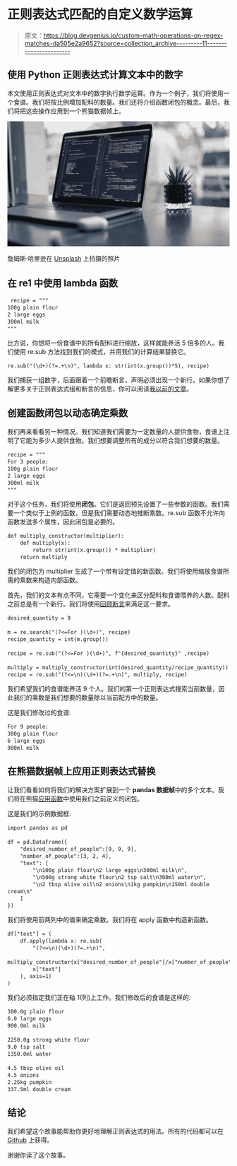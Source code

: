 # 正则表达式匹配的自定义数学运算

> 原文：<https://blog.devgenius.io/custom-math-operations-on-regex-matches-da505e2a9652?source=collection_archive---------11----------------------->

## 使用 Python 正则表达式计算文本中的数字

本文使用正则表达式对文本中的数字执行数学运算。作为一个例子，我们将使用一个食谱。我们将按比例增加配料的数量。我们还将介绍函数闭包的概念。最后，我们将把这些操作应用到一个熊猫数据帧上。

![](img/602122cd5f2b7d130f6a0817b8871e89.png)

詹姆斯·哈里逊在 [Unsplash](https://unsplash.com?utm_source=medium&utm_medium=referral) 上拍摄的照片

## 在 re1 中使用 lambda 函数

```
 recipe = """
100g plain flour
2 large eggs
300ml milk
"""
```

比方说，你想将一份食谱中的所有配料进行缩放，这样就能养活 5 倍多的人。我们使用 re.sub 方法找到我们的模式，并用我们的计算结果替换它。

```
re.sub("(\d+)(?=.+\n)", lambda x: str(int(x.group())*5), recipe)
```

我们捕获一组数字，后面跟着一个前瞻断言，声明必须出现一个新行。如果你想了解更多关于正则表达式组和断言的信息，你可以阅读[我以前的文章](/advanced-use-of-regex-groups-147ebfcbb139)。

## 创建函数闭包以动态确定乘数

我们再来看看另一种情况。我们知道我们需要为一定数量的人提供食物，食谱上注明了它能为多少人提供食物。我们想要调整所有的成分以符合我们想要的数量。

```
recipe = """
For 3 people:
100g plain flour
2 large eggs
300ml milk
"""
```

对于这个任务，我们将使用**闭包**。它们是返回预先设置了一些参数的函数。我们需要一个类似于上例的函数，但是我们需要动态地推断乘数。re.sub 函数不允许向函数发送多个属性，因此闭包是必要的。

```
def multiply_constructor(multiplier):
    def multiply(x):
        return str(int(x.group()) * multiplier)
    return multiply
```

我们的闭包为 multiplier 生成了一个带有设定值的新函数。我们将使用缩放食谱所需的乘数来构造内部函数。

首先，我们的文本有点不同，它需要一个变化来区分配料和食谱喂养的人数。配料之前总是有一个新行。我们将使用[回顾断言](/advanced-use-of-regex-groups-147ebfcbb139)来满足这一要求。

```
desired_quantity = 9

m = re.search("(?<=For )(\d+)", recipe)
recipe_quantity = int(m.group())

recipe = re.sub("(?<=For )(\d+)", f"{desired_quantity}" ,recipe)

multiply = multiply_constructor(int(desired_quantity/recipe_quantity))
recipe = re.sub("(?<=\n)(\d+)(?=.+\n)", multiply, recipe)
```

我们希望我们的食谱能养活 9 个人。我们的第一个正则表达式搜索当前数量，因此我们的乘数是我们想要的数量除以当前配方中的数量。

这是我们修改过的食谱:

```
For 9 people:
300g plain flour
6 large eggs
900ml milk
```

## 在熊猫数据帧上应用正则表达式替换

让我们看看如何将我们的解决方案扩展到一个 **pandas 数据帧**中的多个文本。我们将在熊猫[应用函数](https://pandas.pydata.org/pandas-docs/stable/reference/api/pandas.DataFrame.apply.html)中使用我们之前定义的闭包。

这是我们的示例数据框:

```
import pandas as pd

df = pd.DataFrame({
    "desired_number_of_people":[9, 9, 9],
    "number_of_people":[3, 2, 4],
    "text": [
        "\n100g plain flour\n2 large eggs\n300ml milk\n", 
        "\n500g strong white flour\n2 tsp salt\n300ml water\n",
        "\n2 tbsp olive oil\n2 onions\n1kg pumpkin\n150ml double cream\n"
    ] 
})
```

我们将使用前两列中的值来确定乘数。我们将在 apply 函数中构造新函数。

```
df["text"] = (
    df.apply(lambda x: re.sub(
        "(?<=\n)(\d+)(?=.+\n)",
        multiply_constructor(x["desired_number_of_people"]/x["number_of_people"]),
        x["text"]
    ), axis=1)
)
```

我们必须指定我们正在轴 1(列)上工作。我们修改后的食谱是这样的:

```
300.0g plain flour
6.0 large eggs
900.0ml milk

2250.0g strong white flour
9.0 tsp salt
1350.0ml water

4.5 tbsp olive oil
4.5 onions
2.25kg pumpkin
337.5ml double cream
```

## 结论

我们希望这个故事能帮助你更好地理解正则表达式的用法。所有的代码都可以在 [Github](https://github.com/BorutFlis/Scripts/blob/main/custom_math_operations.py) 上获得。

谢谢你读了这个故事。
